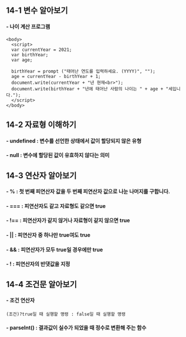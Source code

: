 ## 14-1 변수 알아보기
#### - 나이 계산 프로그램
```
<body>
  <script>
  var currentYear = 2021;
  var birthYear;
  var age;
  
  birthYear = prompt ("태어난 연도를 입력하세요. (YYYY)", "");
  age = currentYear - birthYear + 1;
  document.write(currentYear + "년 현재<br>");
  document.write(birthYear + "년에 태어난 사람의 나이는 " + age + "세입니다.");
  </script>
</body>
```
## 14-2 자료형 이해하기
#### - undefined : 변수를 선언한 상태에서 값이 할당되지 않은 유형
#### - null : 변수에 할당된 값이 유효하지 않다는 의미
## 14-3 연산자 알아보기
#### - % : 첫 번째 피연산자 값을 두 번째 피연산자 값으로 나눈 나머지를 구합니다.
#### - === : 피연산자도 같고 자료형도 같으면 true
#### - !== : 피연산자가 같지 않거나 자료형이 같지 않으면 true
#### - || : 피연산자 중 하나만 true여도 true
#### - && : 피연산자가 모두 true일 경우에만 true
#### - ! : 피연산자의 반댓값을 지정
## 14-4 조건문 알아보기
#### - 조건 연산자
```
(조건)?true일 때 실행할 명령 : false일 때 실행할 명령
```
#### - parseInt() : 결과값이 실수가 되었을 때 정수로 변환해 주는 함수
